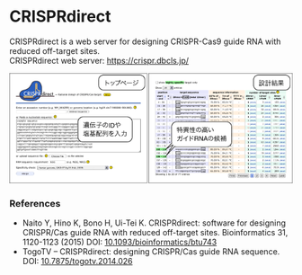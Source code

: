 # CRISPRdirect

CRISPRdirect is a web server for designing CRISPR-Cas9 guide RNA with reduced off-target sites.  
CRISPRdirect web server: https://crispr.dbcls.jp/

![Fig-1](https://raw.githubusercontent.com/dbcls/website/master/services/images/DBCLSServices_CRISPRdirect.png)

### References

* Naito Y, Hino K, Bono H, Ui-Tei K. CRISPRdirect: software for designing CRISPR/Cas guide RNA with reduced off-target sites. Bioinformatics 31, 1120-1123 (2015) DOI: [10.1093/bioinformatics/btu743](https://doi.org/10.1093/bioinformatics/btu743)
* TogoTV – CRISPRdirect: designing CRISPR/Cas guide RNA sequence. DOI: [10.7875/togotv.2014.026](https://doi.org/10.7875/togotv.2014.026)
